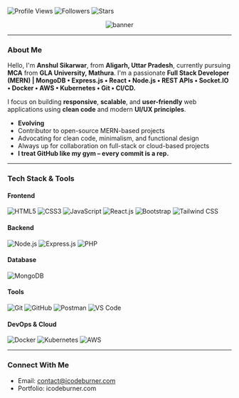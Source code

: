 ![Profile Views](https://img.shields.io/badge/Profile%20Views-1,154-silver)
![Followers](https://img.shields.io/badge/Followers-3-silver?logo=github)
![Stars](https://img.shields.io/badge/Stars-58-silver?logo=github)

<p align="center">
  <img src="https://media.licdn.com/dms/image/v2/D5616AQG66lmvKAQghQ/profile-displaybackgroundimage-shrink_350_1400/B56ZgZvjnEHUAY-/0/1752778554798?e=1757548800&v=beta&t=-KBErxSEto_jJ07aF6cG9c6AiLmYo3-UcXp9KOjtoDk" alt="banner" />
</p>

---

### About Me

Hello, I'm **Anshul Sikarwar**, from **Aligarh, Uttar Pradesh**, currently pursuing **MCA** from **GLA University, Mathura**. I'm a passionate **Full Stack Developer (MERN) | MongoDB • Express.js • React • Node.js • REST APIs • Socket.IO • Docker • AWS • Kubernetes • Git • CI/CD.**

I focus on building **responsive**, **scalable**, and **user-friendly** web applications using **clean code** and modern **UI/UX principles**.

- **Evolving**
- Contributor to open-source MERN-based projects
- Advocating for clean code, minimalism, and functional design
- Always up for collaboration on full-stack or cloud-based projects
- **I treat GitHub like my gym – every commit is a rep.**

---

### Tech Stack & Tools

#### Frontend  
![HTML5](https://img.shields.io/badge/-HTML5-E34F26?logo=html5&logoColor=white&style=flat-square)
![CSS3](https://img.shields.io/badge/-CSS3-1572B6?logo=css3&logoColor=white&style=flat-square)
![JavaScript](https://img.shields.io/badge/-JavaScript-F7DF1E?logo=javascript&logoColor=black&style=flat-square)
![React.js](https://img.shields.io/badge/-ReactJS-61DAFB?logo=react&logoColor=white&style=flat-square)
![Bootstrap](https://img.shields.io/badge/-Bootstrap-7952B3?logo=bootstrap&logoColor=white&style=flat-square)
![Tailwind CSS](https://img.shields.io/badge/-TailwindCSS-06B6D4?logo=tailwind-css&logoColor=white&style=flat-square)

#### Backend  
![Node.js](https://img.shields.io/badge/-NodeJS-339933?logo=node.js&logoColor=white&style=flat-square)
![Express.js](https://img.shields.io/badge/-ExpressJS-000000?logo=express&logoColor=white&style=flat-square)
![PHP](https://img.shields.io/badge/-PHP-777BB4?logo=php&logoColor=white&style=flat-square)

#### Database  
![MongoDB](https://img.shields.io/badge/-MongoDB-47A248?logo=mongodb&logoColor=white&style=flat-square)

#### Tools  
![Git](https://img.shields.io/badge/-Git-F05032?logo=git&logoColor=white&style=flat-square)
![GitHub](https://img.shields.io/badge/-GitHub-181717?logo=github&logoColor=white&style=flat-square)
![Postman](https://img.shields.io/badge/-Postman-FF6C37?logo=postman&logoColor=white&style=flat-square)
![VS Code](https://img.shields.io/badge/-VSCode-007ACC?logo=visual-studio-code&logoColor=white&style=flat-square)

#### DevOps & Cloud  
![Docker](https://img.shields.io/badge/-Docker-2496ED?logo=docker&logoColor=white&style=flat-square)
![Kubernetes](https://img.shields.io/badge/-Kubernetes-326CE5?logo=kubernetes&logoColor=white&style=flat-square)
![AWS](https://img.shields.io/badge/-AWS-232F3E?logo=amazon-aws&logoColor=white&style=flat-square)

---

### Connect With Me

- Email: contact@icodeburner.com 
- Portfolio: icodeburner.com
